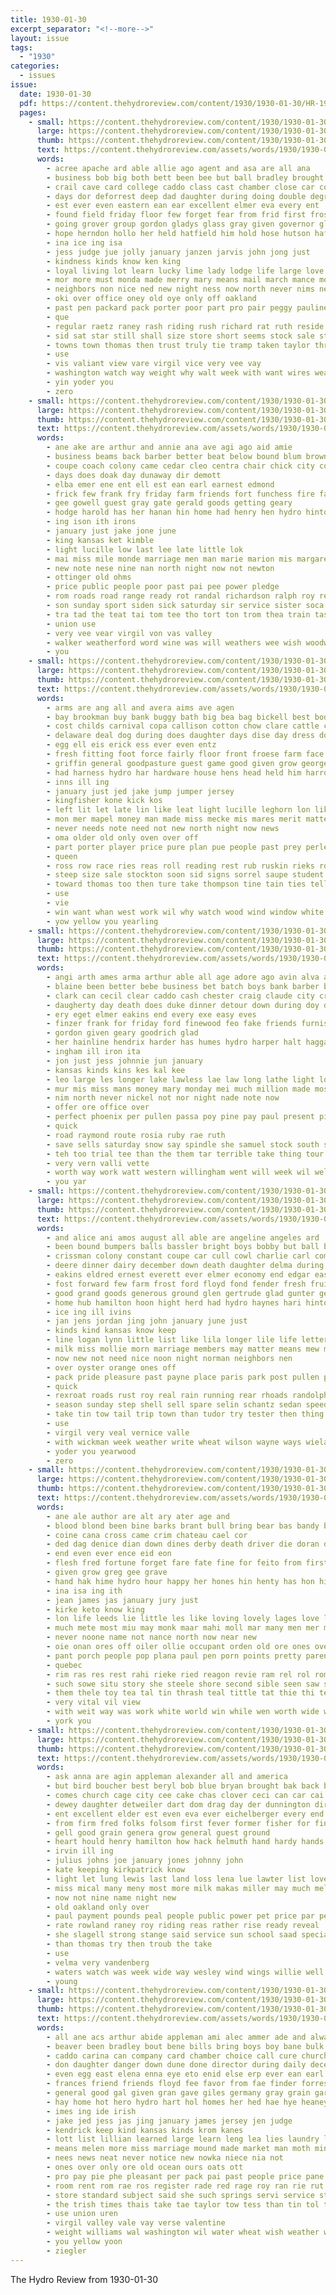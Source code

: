 ```yaml
---
title: 1930-01-30
excerpt_separator: "<!--more-->"
layout: issue
tags:
  - "1930"
categories:
  - issues
issue:
  date: 1930-01-30
  pdf: https://content.thehydroreview.com/content/1930/1930-01-30/HR-1930-01-30.pdf
  pages:
    - small: https://content.thehydroreview.com/content/1930/1930-01-30/small/HR-1930-01-30-01.jpg
      large: https://content.thehydroreview.com/content/1930/1930-01-30/large/HR-1930-01-30-01.jpg
      thumb: https://content.thehydroreview.com/content/1930/1930-01-30/thumbnails/HR-1930-01-30-01.jpg
      text: https://content.thehydroreview.com/assets/words/1930/1930-01-30/HR-1930-01-30-01.txt
      words:
        - acree apache ard able allie ago agent and asa are all ana
        - business bob big both bett been bee but ball bradley brought blonde broad best below bill boswell bus baby boys boy babe born busi bers back basket ban boucher bea bak
        - crail cave card college caddo class cast chamber close car council count course can choice christian col court cripple cold charles company came comfort carver city canyon clas church clyde clear county
        - days dor deforrest deep dad daughter during doing double degree dick dog deforest dunn dolores detour druck done divers day dow draft date down
        - est ever even eastern ean ear excellent elmer eva every ent
        - found field friday floor few forget fear from frid first frost finan firm fight for fire far fin fast farm fine friends
        - going grover group gordon gladys glass gray given governor glad ghering good gehring gaede games general goss game
        - hope herndon hollo her held hatfield him hold hose hutson hafer homes howard harry henry husband hal hamilton had huge hydro holes hannah hard hack has how home handle hurt hearty hinton honorable hool high house
        - ina ice ing isa
        - jess judge jue jolly january janzen jarvis john jong just
        - kindness kinds know ken king
        - loyal living lot learn lucky lime lady lodge life large love live longest like lock left last long loss little lines later lear lovejoy late
        - mor more must monda made merry mary means mail march mance most monday morning man matters money may matter mauk mis miss main men many mckay much
        - neighbors non nice ned new night ness now north never nims nearing name neat notice need ning not nine noon
        - oki over office oney old oye only off oakland
        - past pen packard pack porter poor part pro pair peggy pauline poage price proud power pound potter people pall porch perle public plan page pose pounds present place
        - que
        - regular raetz raney rash riding rush richard rat ruth reside rent real reading rolling rule room roads raw red
        - sid sat star still shall size store short seems stock sale stockton sister sey saye shock severe shown stand stay sewer senior said smoke senat street sherman supply second start standard she snow state side say sleep seen story school sunday son six saving save south such sup
        - towns town thomas then trust truly tie tramp taken taylor threat them talkington take too than thom toward texola the
        - use
        - vis valiant view vare virgil vice very vee vay
        - washington watch way weight why walt week with want wires weatherford win word west won wonders windows work worthy was warde went white ways wind well water willard weather wamsley wal willing will
        - yin yoder you
        - zero
    - small: https://content.thehydroreview.com/content/1930/1930-01-30/small/HR-1930-01-30-02.jpg
      large: https://content.thehydroreview.com/content/1930/1930-01-30/large/HR-1930-01-30-02.jpg
      thumb: https://content.thehydroreview.com/content/1930/1930-01-30/thumbnails/HR-1930-01-30-02.jpg
      text: https://content.thehydroreview.com/assets/words/1930/1930-01-30/HR-1930-01-30-02.txt
      words:
        - ane ake are arthur and annie ana ave agi ago aid amie
        - business beams back barber better beat below bound blum brown beryl band boese baby been ban bry beall brought buy blow bright but best bassler
        - coupe coach colony came cedar cleo centra chair chick city corn come clark call chet cate crissman car cates can
        - days does doak day dunaway dir demott
        - elba emer ene ent ell est ean earl earnest edmond
        - frick few frank fry friday farm friends fort funchess fire fay felton first from famous for
        - gee gowell guest gray gate gerald goods getting geary
        - hodge harold has her hanan hin home had henry hen hydro hinton high hor head hone homa hoes har
        - ing ison ith irons
        - january just jake jone june
        - king kansas ket kimble
        - light lucille low last lee late little lok
        - mai miss mile monde marriage men man marie marion mis margaret morgan mere meany made mas miller mcalester monday mone main most mound marvin missouri
        - new note nese nine nan north night now not newton
        - ottinger old ohms
        - price public people poor past pai pee power pledge
        - rom roads road range ready rot randal richardson ralph roy res ross rae robertson ris rad randolph riggs
        - son sunday sport siden sick saturday sir service sister soca swift state shawnee sale seo shaw see sho sony shem school south sedan snow she shane six side
        - tra tad the teat tai tom tee tho tort ton trom thea train tase too them
        - union use
        - very vee vear virgil von vas valley
        - walker weatherford word wine was will weathers wee wish woodward won weather wykert want with went weeks wesley well waiter week winter wells wauchope
        - you
    - small: https://content.thehydroreview.com/content/1930/1930-01-30/small/HR-1930-01-30-03.jpg
      large: https://content.thehydroreview.com/content/1930/1930-01-30/large/HR-1930-01-30-03.jpg
      thumb: https://content.thehydroreview.com/content/1930/1930-01-30/thumbnails/HR-1930-01-30-03.jpg
      text: https://content.thehydroreview.com/assets/words/1930/1930-01-30/HR-1930-01-30-03.txt
      words:
        - arms are ang all and avera aims ave agen
        - bay brookman buy bank buggy bath big bea bag bickell best body but been black bitten begin boucher back bigger boys bandy baby
        - cost childs carnival copa callison cotton chow clare cattle clerk can con curt college corr came clock city cold cash company
        - delaware deal dog during does daughter days dise day dress down door dock
        - egg ell eis erick ess ever even entz
        - fresh fitting foot force fairly floor front froese farm face factor frost fire free few farrell from full for first
        - griffin general goodpasture guest game good given grow george grain
        - had harness hydro har hardware house hens head held him harrow hands hilda her hockey hynes hall home hopper hen hamilton has horse hot hom
        - inns ill ing
        - january just jed jake jump jumper jersey
        - kingfisher kone kick kos
        - left lit let late lin like leat light lucille leghorn lon likely little last lis lot lay leather lower less
        - mon mer mapel money man made miss mecke mis mares merit matter mile milder morning mention miles much med mood most milk mash moody may mans
        - never needs note need not new north night now news
        - oma older old only oven over off
        - part porter player price pure plan pue people past prey perle pounds puri poage palace
        - queen
        - ross row race ries reas roll reading rest rub ruskin rieks rough reg room russell roost
        - steep size sale stockton soon sid signs sorrel saupe student short still summer shoats span sunda sports seen stay scow sunny swimmer seed sled school stewart see she side smith special state south sell son
        - toward thomas too then ture take thompson tine tain ties telling the tow thing takes tender than them
        - use
        - vie
        - win want whan west work wil why watch wood wind window white world while week way wheel water wave weeks wire winter wall will woo wagon with was warm well
        - yow yellow you yearling
    - small: https://content.thehydroreview.com/content/1930/1930-01-30/small/HR-1930-01-30-04.jpg
      large: https://content.thehydroreview.com/content/1930/1930-01-30/large/HR-1930-01-30-04.jpg
      thumb: https://content.thehydroreview.com/content/1930/1930-01-30/thumbnails/HR-1930-01-30-04.jpg
      text: https://content.thehydroreview.com/assets/words/1930/1930-01-30/HR-1930-01-30-04.txt
      words:
        - angi arth ames arma arthur able all age adore ago avin alva are and
        - blaine been better bebe business bet batch boys bank barber blum best but ben beck bridgeport bonner
        - clark can cecil clear caddo cash chester craig claude city crail came cator child
        - daugherty day death does duke dinner detour down during doy dennis daughter dungan doing dooley days deep
        - ery eget elmer eakins end every exe easy eves
        - finzer frank for friday ford finewood feo fake friends furnish farm freeze foy fredric fill frasier fam folk
        - gordon given geary goodrich glad
        - her hainline hendrix harder has humes hydro harper halt haggard hinton had house home hen hie
        - ingham ill iron ita
        - jon just jess johnnie jun january
        - kansas kinds kins kes kal kee
        - leo large les longer lake lawless lae law long lathe light logan low live left lately lee last loud lemen
        - mur mis miss mans money mary monday mei much million made most moe mckee mat miller mean means mani mail might min miles
        - nim north never nickel not nor night nade note now
        - offer ore office over
        - perfect phoenix per pullen passa poy pine pay paul present pines posey plate pone price pare pleasant pena plant power pee
        - quick
        - road raymond route rosia ruby rae ruth
        - save sells saturday snow say spindle she samuel stock south stephenson school seas store sylvester serle sever smith special stepp scarth steady service sunday scott standard son sturgill simpson spies show sund sal sales see
        - teh too trial tee than the them tar terrible take thing tour taylor
        - very vern valli vette
        - worth way work watt western willingham went will week wil welding waller works why wright well was willer wave with wee weeks weatherford wyatt waffle white weldon
        - you yar
    - small: https://content.thehydroreview.com/content/1930/1930-01-30/small/HR-1930-01-30-05.jpg
      large: https://content.thehydroreview.com/content/1930/1930-01-30/large/HR-1930-01-30-05.jpg
      thumb: https://content.thehydroreview.com/content/1930/1930-01-30/thumbnails/HR-1930-01-30-05.jpg
      text: https://content.thehydroreview.com/assets/words/1930/1930-01-30/HR-1930-01-30-05.txt
      words:
        - and alice ani amos august all able are angeline angeles ard
        - been bound bumpers balls bassler bright boys bobby but ball bird baby bells better bill best bye barber back
        - crissman colony constant coupe car cull cowl charlie carl comfort caldwell cantrell came charm cold cost cook cliff
        - deere dinner dairy december down death daughter delma during deep doi day dailey
        - eakins eldred ernest everett ever elmer economy end edgar east every
        - fost forward few farm frost ford floyd fond fender fresh fruits folks found for far friends fine friday first from
        - good grand goods generous ground glen gertrude glad gunter george grace
        - home hub hamilton hoon hight herd had hydro haynes hari hinton her henry has hearing hood hope huh high harlin head
        - ice ing ill ivins
        - jan jens jordan jing john january june just
        - kinds kind kansas know keep
        - line logan lynn little list like lila longer lile life letter lamp los leonard left last lower lines lee lakes
        - milk miss mollie morn marriage members may matter means mew monday mass mai meek marion much missouri market more miller men many motos
        - now new not need nice noon night norman neighbors nen
        - over oyster orange ones off
        - pack pride pleasure past payne place paris park post pullen paper pat point
        - quick
        - rexroat roads rust roy real rain running rear rhoads randolph ret roof reason randall
        - season sunday step shell sell spare selin schantz sedan speed south style streams son sweep street sincere sam september sorrow supper surprise supply secret steel saturday sidney smith still see sick states school sport sun snow service sides
        - take tin tow tail trip town than tudor try tester then thing the test trimmings thom them tucker
        - use
        - virgil very veal vernice valle
        - with wickman week weather write wheat wilson wayne ways wieland work world well wendell weeks wedding worst while water will weatherford williams was west winter wilma william warren way wil
        - yoder you yearwood
        - zero
    - small: https://content.thehydroreview.com/content/1930/1930-01-30/small/HR-1930-01-30-06.jpg
      large: https://content.thehydroreview.com/content/1930/1930-01-30/large/HR-1930-01-30-06.jpg
      thumb: https://content.thehydroreview.com/content/1930/1930-01-30/thumbnails/HR-1930-01-30-06.jpg
      text: https://content.thehydroreview.com/assets/words/1930/1930-01-30/HR-1930-01-30-06.txt
      words:
        - ane ale author are alt ary ater age and
        - blood blond been bine barks brant bull bring bear bas bandy birth brick but boy bis baby bale break back budge bie bac belge began bulla
        - coine cana cross came crim chateau cael cor
        - ded dag denice dian down dines derby death driver die doran don dee durand dat dib degree
        - end even ever ence eid eon
        - flesh fred fortune forget fare fate fine for feito from first facto fun force far friends few
        - given grow greg gee grave
        - hand hak hime hydro hour happy her hones hin henty has hon hie hike huge had husky hast haut hen homes him how
        - ina isa ing ith
        - jean james jas january jury just
        - kirke keto know king
        - lon life leeds lie little les like loving lovely lages love latter lato lier lady
        - much mete most miu may monk maar mahi moll mar many men mer mise might made motl mountain mee molly
        - never noone name not nance north now near new
        - oie onan ores off oiler ollie occupant orden old ore ones over ona
        - pant porch people pop plana paul pen porn points pretty parent pust part peal path
        - quebec
        - rim ras res rest rahi rieke ried reagon revie ram rel rol romance river read
        - such sowe situ story she steele shore second sible seen saw sash son sensing sine soon still soe sick soung stone sir
        - them thele toy tea tal tin thrash teal tittle tat thie thi tew then taste terri than the tee team tandy
        - very vital vil view
        - with weit way was work white world win while wen worth wide wich will walls well went wie wit
        - york you
    - small: https://content.thehydroreview.com/content/1930/1930-01-30/small/HR-1930-01-30-07.jpg
      large: https://content.thehydroreview.com/content/1930/1930-01-30/large/HR-1930-01-30-07.jpg
      thumb: https://content.thehydroreview.com/content/1930/1930-01-30/thumbnails/HR-1930-01-30-07.jpg
      text: https://content.thehydroreview.com/assets/words/1930/1930-01-30/HR-1930-01-30-07.txt
      words:
        - ask anna are agin appleman alexander all and america
        - but bird boucher best beryl bob blue bryan brought bak back been better bread big
        - comes church cage city cee cake chas clover ceci can car cai come comfort cor caller char call clock corners
        - dewey daughter detweiler dart dom drag day der dunnington dire dinner dark dale during days
        - ent excellent elder est even eva ever eichelberger every end
        - from firm fred folks folsom first fever former fisher for finer fender famous fast fore farm
        - gell good grain genera grow general guest ground
        - heart hould henry hamilton how hack helmuth hand hardy hands hubert harold handle harley hafer home health hydro hee hopewell high has
        - irvin ill ing
        - julius johns joe january jones johnny john
        - kate keeping kirkpatrick know
        - light let lung lewis last land loss lena lue lawter list lovejoy lat lucian
        - miss mical many meny most more milk makas miller may much melba mary marcrum maske method mand maxton man mings mower mention monday
        - now not nine name night new
        - old oakland only over
        - paul payment pounds peal people public power pet price par pete pay past per por parrot part plan piek pulse pon present
        - rate rowland raney roy riding reas rather rise ready reveal
        - she slagell strong stange said service sun school saad special sam small sad surgeon shall schantz sik standard store smaller six sons son sunda sweet spring sen such ser sacks storm shock state spain supe seed swartzendruber stutzman sense sick seto states size sunday see
        - than thomas try then troub the take
        - use
        - velma very vandenberg
        - waters watch was week wide way wesley wind wings willie well weight whitefield williams went ways with win will
        - young
    - small: https://content.thehydroreview.com/content/1930/1930-01-30/small/HR-1930-01-30-08.jpg
      large: https://content.thehydroreview.com/content/1930/1930-01-30/large/HR-1930-01-30-08.jpg
      thumb: https://content.thehydroreview.com/content/1930/1930-01-30/thumbnails/HR-1930-01-30-08.jpg
      text: https://content.thehydroreview.com/assets/words/1930/1930-01-30/HR-1930-01-30-08.txt
      words:
        - all ane acs arthur abide appleman ami alec ammer ade and alway able adi acy ager ale are
        - beaver been bradley bout bene bills bring boys boy bane bulk bert better boat bales back but bacon breaker billings bist belli boe
        - caddo carina can company card chamber choice call cure church clyde council claude carruth cane caan cream class cach cecil chas came city clock car cost champlin coffee carr corn come
        - don daughter danger down dune done director during daily december dry does dent
        - even egg east elena enna eye eto enid else erp ever ean earl every eis
        - frances friend friends floyd fee favor from fae finder forrest fer few fish fore first fund frank freeze friday folk frost for front fresh fruits fear fed
        - general good gal given gran gave giles germany gray grain gar goodyear
        - hay home hot hero hydro hart hol homes her hed hae hye heaney how honey high host has hens house hest half hatfield heed
        - imes ing ide irish
        - jake jed jess jas jing january james jersey jen judge
        - kendrick keep kind kansas kinds krom kanes
        - lott list lillian learned large learn leng lea lies laundry lanes lear leghorn landis lone lager live line lenor lad landes lard ling lue
        - means melen more miss marriage mound made market man moth min much mone merchant meal meats may many masters mari mounts mus mere most
        - nees news neat never notice new nowka niece nia not
        - ones over only ore old ocean ours oats ott
        - pro pay pie phe pleasant per pack pai past people price pane pankratz perfect piano pee pair poles park pich place pat patat packard por pase
        - room rent rom rae ros register rade red rage roy ran rie rut rone ries randolph res render rea ree rest
        - store standard subject said she such springs servi service stem stone state sallee sand stockton stock secret son seed sale sleep street sem smith sherman schools stead salt sugar surprise seer see school sage sea seco special south sol station seiner sunday
        - the trish times thais take tae taylor tow tess than tin tol them too tee toa town taken tha ting thralls tate tea
        - use union uren
        - virgil valley vale vay verse valentine
        - weight williams wal washington wil water wheat wish weather was wilson word white with works waller way winter will war work worley win walt wate words week
        - you yellow yoon
        - ziegler
---
```


The Hydro Review from 1930-01-30

<!--more-->

